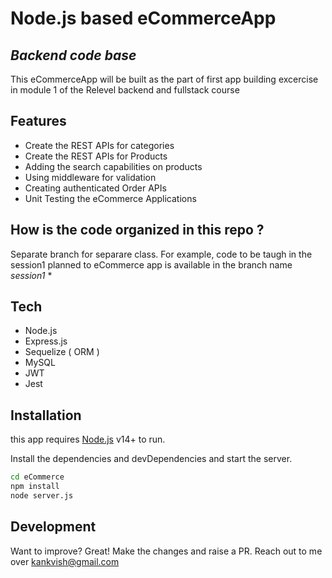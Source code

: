 # Node.js based eCommerceApp
## _Backend code base_

This eCommerceApp will be built as the part of first app building excercise in module 1 of the Relevel 
backend  and fullstack course
## Features
* Create the REST APIs for categories
* Create the REST APIs for Products
* Adding the search capabilities on products
* Using middleware for validation
* Creating authenticated Order APIs
* Unit Testing the eCommerce Applications

## How is the code organized in this repo ?
Separate branch for separare class. For example, code to be taugh in the session1 planned to eCommerce app
is available in the branch name _session1_
* 

## Tech
- Node.js
- Express.js
- Sequelize ( ORM )
- MySQL
- JWT
- Jest

## Installation

this app requires [Node.js](https://nodejs.org/) v14+ to run.

Install the dependencies and devDependencies and start the server.

```sh
cd eCommerce
npm install
node server.js
```

## Development

Want to improve? Great!
Make the changes and raise a PR. Reach out to me over kankvish@gmail.com


